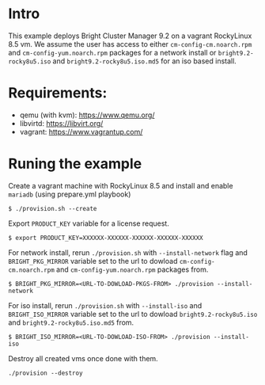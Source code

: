 # Intro
This example deploys Bright Cluster Manager 9.2 on a vagrant RockyLinux 8.5 vm.
We assume the user has access to either `cm-config-cm.noarch.rpm` and `cm-config-yum.noarch.rpm` packages for a network install or `bright9.2-rocky8u5.iso` and `bright9.2-rocky8u5.iso.md5` for an iso based install.

# Requirements:
- qemu (with kvm):  https://www.qemu.org/
- libvirtd:         https://libvirt.org/
- vagrant:          https://www.vagrantup.com/


# Runing the example
Create a vagrant machine with RockyLinux 8.5 and install and enable `mariadb` (using prepare.yml playbook)
```
$ ./provision.sh --create
```

Export `PRODUCT_KEY` variable for a license request.
```
$ export PRODUCT_KEY=XXXXXX-XXXXXX-XXXXXX-XXXXXX-XXXXXX
```

For network install, rerun `./provision.sh` with `--install-network` flag and `BRIGHT_PKG_MIRROR` variable set to the url to dowload `cm-config-cm.noarch.rpm` and `cm-config-yum.noarch.rpm` packages from.
```
$ BRIGHT_PKG_MIRROR=<URL-TO-DOWLOAD-PKGS-FROM> ./provision --install-network
```

For iso install, rerun `./provision.sh` with `--install-iso` and `BRIGHT_ISO_MIRROR` variable set to the url to dowload `bright9.2-rocky8u5.iso` and `bright9.2-rocky8u5.iso.md5` from.
```
$ BRIGHT_ISO_MIRROR=<URL-TO-DOWLOAD-ISO-FROM> ./provision --install-iso
```

Destroy all created vms once done with them.
```
./provision --destroy
```
